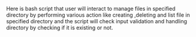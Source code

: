 Here is bash script that user will interact to manage files in specified directory by performing various action like creating ,deleting and list file in specified directory and the script will check input validation and handling directory by checking if it is existing or not.
